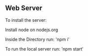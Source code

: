 ## Web Server

To install the server:

Install node on nodejs.org

Inside the Directory run: 'npm i'

To run the local server run: 'npm start'
